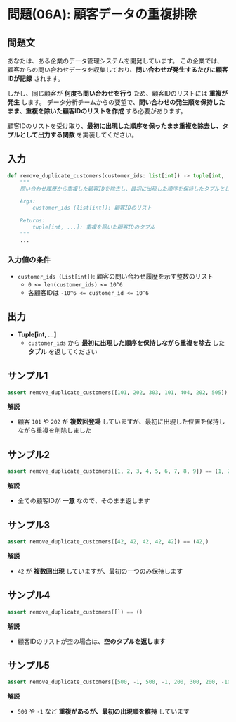 # 問題(06A): 顧客データの重複排除

## 問題文

あなたは、ある企業のデータ管理システムを開発しています。
この企業では、顧客からの問い合わせデータを収集しており、**問い合わせが発生するたびに顧客IDが記録** されます。

しかし、同じ顧客が **何度も問い合わせを行う** ため、顧客IDのリストには **重複が発生** します。
データ分析チームからの要望で、**問い合わせの発生順を保持したまま、重複を除いた顧客IDのリストを作成** する必要があります。

顧客IDのリストを受け取り、**最初に出現した順序を保ったまま重複を除去し、タプルとして出力する関数** を実装してください。

## 入力

```python
def remove_duplicate_customers(customer_ids: list[int]) -> tuple[int, ...]:
    """
    問い合わせ履歴から重複した顧客IDを除去し、最初に出現した順序を保持したタプルとして返す関数。

    Args:
        customer_ids (list[int]): 顧客IDのリスト

    Returns:
        tuple[int, ...]: 重複を除いた顧客IDのタプル
    """
    ...
```

### 入力値の条件

- `customer_ids (List[int])`: 顧客の問い合わせ履歴を示す整数のリスト
  - `0 <= len(customer_ids) <= 10^6`
  - 各顧客IDは `-10^6 <= customer_id <= 10^6`

## 出力

- **Tuple[int, ...]**
  - `customer_ids` から **最初に出現した順序を保持しながら重複を除去** した **タプル** を返してください

## サンプル1

```python
assert remove_duplicate_customers([101, 202, 303, 101, 404, 202, 505]) == (101, 202, 303, 404, 505)
```

**解説**
- 顧客 `101` や `202` が **複数回登場** していますが、最初に出現した位置を保持しながら重複を削除しました

## サンプル2

```python
assert remove_duplicate_customers([1, 2, 3, 4, 5, 6, 7, 8, 9]) == (1, 2, 3, 4, 5, 6, 7, 8, 9)
```

**解説**
- 全ての顧客IDが **一意** なので、そのまま返します

## サンプル3

```python
assert remove_duplicate_customers([42, 42, 42, 42, 42]) == (42,)
```

**解説**
- `42` が **複数回出現** していますが、最初の一つのみ保持します

## サンプル4

```python
assert remove_duplicate_customers([]) == ()
```

**解説**
- 顧客IDのリストが空の場合は、**空のタプルを返します**

## サンプル5

```python
assert remove_duplicate_customers([500, -1, 500, -1, 200, 300, 200, -100]) == (500, -1, 200, 300, -100)
```

**解説**
- `500` や `-1` など **重複があるが、最初の出現順を維持** しています
